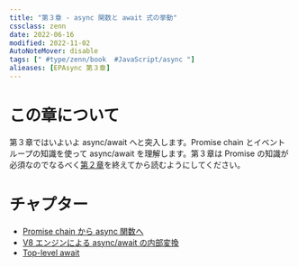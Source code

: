 ```yaml
---
title: "第３章 - async 関数と await 式の挙動"
cssclass: zenn
date: 2022-06-16
modified: 2022-11-02
AutoNoteMover: disable
tags: [" #type/zenn/book  #JavaScript/async "]
alieases: [EPAsync 第３章]
---
```


# この章について

第３章ではいよいよ async/await へと突入します。Promise chain とイベントループの知識を使って async/await を理解します。第３章は Promise の知識が必須なのでなるべく[第２章](sec-02-epasync)を終えてから読むようにしてください。

# チャプター

- [Promise chain から async 関数へ](14-epasync-chain-to-async-await)
- [V8 エンジンによる async/await の内部変換](15-epasync-v8-converting)
- [Top-level await](16-epasync-top-level-async)
